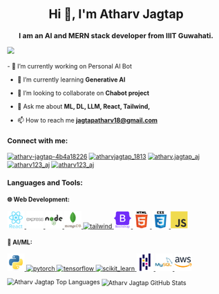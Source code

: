 <h1 align="center">Hi 👋, I'm Atharv Jagtap</h1>
<h3 align="center">I am an AI and MERN stack developer from IIIT Guwahati.</h3>
<img algin="center"src="https://user-images.githubusercontent.com/74038190/212750147-854a394f-fee9-4080-9770-78a4b7ece53f.gif" width="500">
<br><br> 
- 🔭 I’m currently working on Personal AI Bot

- 🌱 I’m currently learning **Generative AI**

- 👯 I’m looking to collaborate on **Chabot project**

- 💬 Ask me about **ML, DL, LLM, React, Tailwind,**

- 📫 How to reach me **jagtapatharv18@gmail.com**

<h3 align="left">Connect with me:</h3>
<p align="left">
<a href="https://linkedin.com/in/atharv-jagtap-4b4a18226" target="blank"><img align="center" src="https://raw.githubusercontent.com/rahuldkjain/github-profile-readme-generator/master/src/images/icons/Social/linked-in-alt.svg" alt="atharv-jagtap-4b4a18226" height="30" width="40" /></a>
<a href="https://kaggle.com/atharvjagtap_1813" target="blank"><img align="center" src="https://raw.githubusercontent.com/rahuldkjain/github-profile-readme-generator/master/src/images/icons/Social/kaggle.svg" alt="atharvjagtap_1813" height="30" width="40" /></a>
<a href="https://instagram.com/atharvjagtap_aj" target="blank"><img align="center" src="https://raw.githubusercontent.com/rahuldkjain/github-profile-readme-generator/master/src/images/icons/Social/instagram.svg" alt="atharv.jagtap_aj" height="30" width="40" /></a>
<a href="https://www.codechef.com/users/atharv123_aj" target="blank"><img align="center" src="https://cdn.jsdelivr.net/npm/simple-icons@3.1.0/icons/codechef.svg" alt="atharv123_aj" height="30" width="40" /></a>
<a href="https://www.leetcode.com/atharv123_aj" target="blank"><img align="center" src="https://raw.githubusercontent.com/rahuldkjain/github-profile-readme-generator/master/src/images/icons/Social/leet-code.svg" alt="atharv123_aj" height="30" width="40" /></a>
</p>

<h3 align="left">Languages and Tools:</h3>

<h4>🌐 Web Development:</h4>
<p align="left"> 
  <a href="https://reactjs.org/" target="_blank" rel="noreferrer"> 
    <img src="https://raw.githubusercontent.com/devicons/devicon/master/icons/react/react-original-wordmark.svg" alt="react" width="40" height="40"/> 
  </a> 
  <a href="https://expressjs.com" target="_blank" rel="noreferrer"> 
    <img src="https://raw.githubusercontent.com/devicons/devicon/master/icons/express/express-original-wordmark.svg" alt="express" width="40" height="40"/> 
  </a> 
  <a href="https://nodejs.org" target="_blank" rel="noreferrer"> 
    <img src="https://raw.githubusercontent.com/devicons/devicon/master/icons/nodejs/nodejs-original-wordmark.svg" alt="nodejs" width="40" height="40"/> 
  </a> 
  <a href="https://www.mongodb.com/" target="_blank" rel="noreferrer"> 
    <img src="https://raw.githubusercontent.com/devicons/devicon/master/icons/mongodb/mongodb-original-wordmark.svg" alt="mongodb" width="40" height="40"/> 
  </a> 
  <a href="https://tailwindcss.com/" target="_blank" rel="noreferrer"> 
    <img src="https://www.vectorlogo.zone/logos/tailwindcss/tailwindcss-icon.svg" alt="tailwind" width="40" height="40"/> 
  </a> 
  <a href="https://getbootstrap.com" target="_blank" rel="noreferrer"> 
    <img src="https://raw.githubusercontent.com/devicons/devicon/master/icons/bootstrap/bootstrap-plain-wordmark.svg" alt="bootstrap" width="40" height="40"/> 
  </a> 
  <a href="https://www.w3schools.com/html/" target="_blank" rel="noreferrer"> 
    <img src="https://raw.githubusercontent.com/devicons/devicon/master/icons/html5/html5-original-wordmark.svg" alt="html5" width="40" height="40"/> 
  </a> 
  <a href="https://www.w3schools.com/css/" target="_blank" rel="noreferrer"> 
    <img src="https://raw.githubusercontent.com/devicons/devicon/master/icons/css3/css3-original-wordmark.svg" alt="css3" width="40" height="40"/> 
  </a> 
  <a href="https://developer.mozilla.org/en-US/docs/Web/JavaScript" target="_blank" rel="noreferrer"> 
    <img src="https://raw.githubusercontent.com/devicons/devicon/master/icons/javascript/javascript-original.svg" alt="javascript" width="40" height="40"/> 
  </a> 
</p>

<h4>🤖 AI/ML:</h4>
<p align="left"> 
  <a href="https://www.python.org" target="_blank" rel="noreferrer"> 
    <img src="https://raw.githubusercontent.com/devicons/devicon/master/icons/python/python-original.svg" alt="python" width="40" height="40"/> 
  </a> 
  <a href="https://pytorch.org/" target="_blank" rel="noreferrer"> 
    <img src="https://www.vectorlogo.zone/logos/pytorch/pytorch-icon.svg" alt="pytorch" width="40" height="40"/> 
  </a> 
  <a href="https://www.tensorflow.org" target="_blank" rel="noreferrer"> 
    <img src="https://www.vectorlogo.zone/logos/tensorflow/tensorflow-icon.svg" alt="tensorflow" width="40" height="40"/> 
  </a> 
  <a href="https://scikit-learn.org/" target="_blank" rel="noreferrer"> 
    <img src="https://upload.wikimedia.org/wikipedia/commons/0/05/Scikit_learn_logo_small.svg" alt="scikit_learn" width="40" height="40"/> 
  </a> 
  <a href="https://pandas.pydata.org/" target="_blank" rel="noreferrer"> 
    <img src="https://raw.githubusercontent.com/devicons/devicon/2ae2a900d2f041da66e950e4d48052658d850630/icons/pandas/pandas-original.svg" alt="pandas" width="40" height="40"/> 
  </a> 
  <a href="https://www.mysql.com/" target="_blank" rel="noreferrer"> 
    <img src="https://raw.githubusercontent.com/devicons/devicon/master/icons/mysql/mysql-original-wordmark.svg" alt="mysql" width="40" height="40"/> 
  </a> 
  <a href="https://aws.amazon.com" target="_blank" rel="noreferrer"> 
    <img src="https://raw.githubusercontent.com/devicons/devicon/master/icons/amazonwebservices/amazonwebservices-original-wordmark.svg" alt="aws" width="40" height="40"/> 
  </a> 
</p>

<p><img align="left" src="https://github-readme-stats.vercel.app/api/top-langs?username=atharv1813&show_icons=true&locale=en&layout=compact" alt="Atharv Jagtap Top Languages" /></p>
<p>&nbsp;<img align="center" src="https://github-readme-stats.vercel.app/api?username=atharv1813&show_icons=true&locale=en" alt="Atharv Jagtap GitHub Stats" /></p> 
